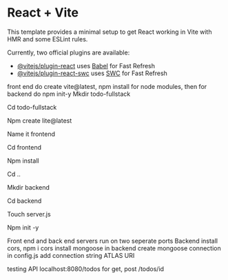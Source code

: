# React + Vite

This template provides a minimal setup to get React working in Vite with HMR and some ESLint rules.

Currently, two official plugins are available:

- [@vitejs/plugin-react](https://github.com/vitejs/vite-plugin-react/blob/main/packages/plugin-react/README.md) uses [Babel](https://babeljs.io/) for Fast Refresh
- [@vitejs/plugin-react-swc](https://github.com/vitejs/vite-plugin-react-swc) uses [SWC](https://swc.rs/) for Fast Refresh

front end do create vite@latest, npm install for node modules, then for backend do npm init-y
Mkdir todo-fullstack

Cd todo-fullstack

Npm create lite@latest

Name it frontend

Cd frontend

Npm install

Cd ..

Mkdir backend

Cd backend

Touch server.js

Npm init -y

Front end and back end servers run on two seperate ports
Backend install cors, npm i cors
install mongoose in backend
create mongoose connection in config.js
add connection string ATLAS URI

testing API localhost:8080/todos for get, post
/todos/id

